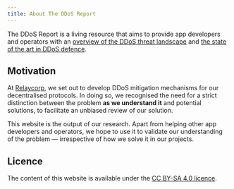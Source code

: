 ```yaml
---
title: About The DDoS Report
---
```


The DDoS Report is a living resource that aims
to provide app developers and operators with an [overview of the DDoS threat landscape](./overview.md) and [the state of the art in DDoS defence](./systems/index.md).

## Motivation

At [Relaycorp](https://relaycorp.tech),
we set out to develop DDoS mitigation mechanisms for our decentralised protocols.
In doing so,
we recognised the need for a strict distinction between the problem **as we understand it** and potential solutions,
to facilitate an unbiased review of our solution.

This website is the output of our research.
Apart from helping other app developers and operators,
we hope to use it to validate our understanding of the problem —
irrespective of how we solve it in our projects.

## Licence

The content of this website is available under the [CC BY-SA 4.0 licence](https://creativecommons.org/licenses/by-sa/4.0/).

